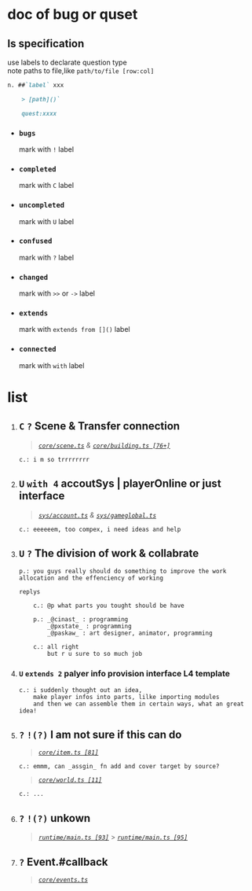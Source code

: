 # doc of bug or quset

## ls specification

use labels to declarate question type  
note paths to file,like `path/to/file [row:col]`

```markdown
n. ##`label` xxx

    > [path]()`

    quest:xxxx
```

-   ### `bugs`

    mark with `!` label

-   ### `completed`

    mark with `C` label

-   ### `uncompleted`

    mark with `U` label

-   ### `confused`

    mark with `?` label

-   ### `changed`

    mark with `>>` or `->` label

-   ### `extends`

    mark with `extends from []()` label

-   ### `connected`

    mark with `with` label

# list

1.  ## `C` `?` Scene & Transfer connection

    > _[`core/scene.ts`](/source/core/scene.ts) & [`core/building.ts [76+]`](/source/core/buildings.ts)_

        c.: i m so trrrrrrrr

2.  ## `U` `with 4` accoutSys | playerOnline or just interface

    > _[`sys/account.ts`](/source/component/sys/account.ts) & [`sys/gameglobal.ts`](/source/component/sys/gameglobal.ts)_

        c.: eeeeeem, too compex, i need ideas and help

3.  ## `U` `?` The division of work & collabrate

        p.: you guys really should do something to improve the work allocation and the effenciency of working

    `replys`

            c.: @p what parts you tought should be have

            p.: _@cinast_ : programming
                _@pxstate_ : programming
                _@paskaw_ : art designer, animator, programming

            c.: all right
                but r u sure to so much job

4.  ### `U` `extends 2` palyer info provision interface L4 template

        c.: i suddenly thought out an idea,
            make player infos into parts, lilke importing modules
            and then we can assemble them in certain ways, what an great idea!

5.  ## `?` `!(?)` I am not sure if this can do

    > _[`core/item.ts [81]`](/source/core/item.ts)_

        c.: emmm, can _assgin_ fn add and cover target by source?

    > _[`core/world.ts [11]`](/source/core/world.ts)_

        c.: ...

6.  ## `?` `!(?)` unkown

    > _[`runtime/main.ts [93]`](/source/runtime/main.ts)_ > _[`runtime/main.ts [95]`](/source/runtime/main.ts)_

7.  ## `?` Event.#callback

    > _[`core/events.ts`](/source/core/events.ts)_

<!-- 8. ## `!` 伙计们，项目爆了 -->
